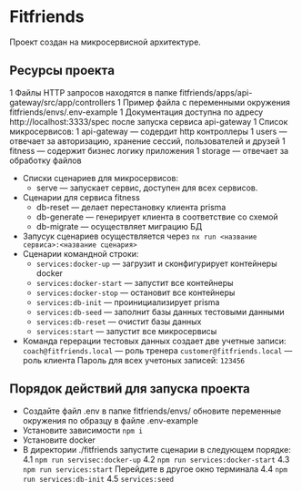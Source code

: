 # Fitfriends
Проект создан на микросервисной архитектуре.
## Ресурсы проектa
1 Файлы HTTP запросов находятся в папке fitfriends/apps/api-gateway/src/app/controllers
1 Пример файла с переменными окружения fitfriends/envs/.env-example
1 Документация доступна по адресу http://localhost:3333/spec после запуска сервиcа api-gateway
1 Список микросервисов:
    1 api-gateway — содердит http контроллеры
    1 users — отвечает за авторизацию, хранение сессий, пользователей и друзей
    1 fitness — содержит бизнес логику приложения
    1 storage — отвечает за обработку файлов
- Списки сценариев для микросервисов:
    - serve — запускает сервис, доступен для всех сервисов.
- Сценарии для сервиса fitness
    - db-reset — делает перестановку клиента prisma
    - db-generate — генерирует клиента в соответствие со схемой
    - db-migrate — осуществляет миграцию БД
- Запусук сценариев осуществляется через `nx run <название сервиса>:<название сценария>`
- Сценарии командной строки:
    - `services:docker-up`  — загрузит и сконфигурирует контейнеры docker 
    - `services:docker-start` — запустит все контейнеры
    - `services:docker-stop` — остановит все контейнеры
    - `services:db-init` — проинициализирует prisma 
    - `services:db-seed` — заполнит базы данных тестовыми данными
    - `services:db-reset` — очистит базы данных
    - `services:start` — запустит все микросервисы
- Команда герерации тестовых данных создает две учетные записи: 
  `coach@fitfriends.local` — роль тренера
  `customer@fitfriends.local` — роль клиента
  Пароль для всех учетоных записей: `123456`

## Порядок действий для запуска проекта
- Создайте файл .env в папке fitfriends/envs/ обновите переменные окружения по образцу в файле .env-example
- Установите зависимости `npm i`
- Установите docker
- В директории ./fitfriends запустите сценарии в следующем порядке:
    4.1 `npm run servisec:docker-up`
    4.2 `npm run services:docker-start`
    4.3 `npm run services:start`
  Перейдите в другое окно терминала
    4.4 `npm run services:db-init`
    4.5 `services:seed`
